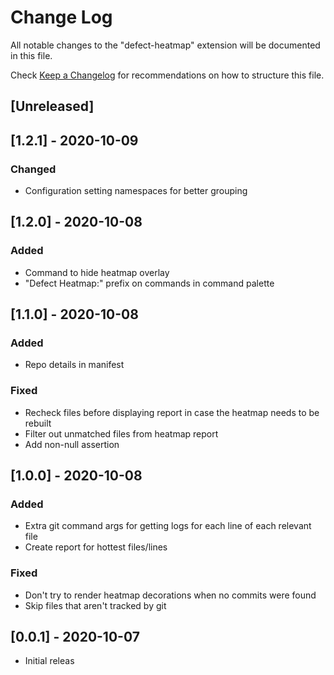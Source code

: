 # Change Log

All notable changes to the "defect-heatmap" extension will be documented in this file.

Check [Keep a Changelog](http://keepachangelog.com/) for recommendations on how to structure this file.

## [Unreleased]

## [1.2.1] - 2020-10-09

### Changed

- Configuration setting namespaces for better grouping

## [1.2.0] - 2020-10-08

### Added

- Command to hide heatmap overlay
- "Defect Heatmap:" prefix on commands in command palette

## [1.1.0] - 2020-10-08

### Added

- Repo details in manifest

### Fixed

- Recheck files before displaying report in case the heatmap needs to be rebuilt
- Filter out unmatched files from heatmap report
- Add non-null assertion

## [1.0.0] - 2020-10-08

### Added

- Extra git command args for getting logs for each line of each relevant file
- Create report for hottest files/lines

### Fixed

- Don't try to render heatmap decorations when no commits were found
- Skip files that aren't tracked by git

## [0.0.1] - 2020-10-07

- Initial releas
